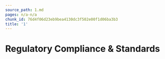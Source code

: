 ```yaml
---
source_path: 1.md
pages: n/a-n/a
chunk_id: 76d4f06d23eb9bea4130dc3f502e00f1d06ba3b3
title: '1'
---
```

# Regulatory Compliance & Standards
